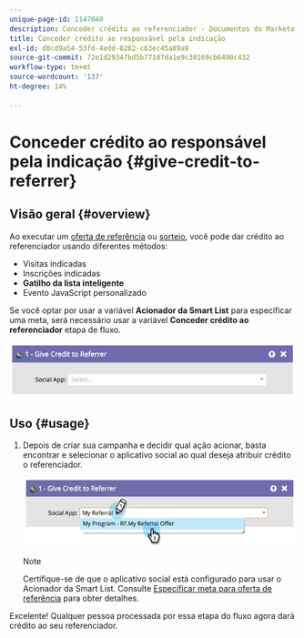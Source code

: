 ```yaml
---
unique-page-id: 1147040
description: Conceder crédito ao referenciador - Documentos do Marketo - Documentação do produto
title: Conceder crédito ao responsável pela indicação
exl-id: d8cd9a54-53fd-4edd-8262-c63ec45a89a9
source-git-commit: 72e1d29347bd5b77107da1e9c30169cb6490c432
workflow-type: tm+mt
source-wordcount: '137'
ht-degree: 14%

---
```


# Conceder crédito ao responsável pela indicação {#give-credit-to-referrer}

## Visão geral {#overview}

Ao executar um [oferta de referência](/help/marketo/product-docs/demand-generation/social/referral-offers/create-a-referral-offer.md) ou [sorteio](/help/marketo/product-docs/demand-generation/social/sweepstakes/create-sweepstakes.md), você pode dar crédito ao referenciador usando diferentes métodos:

* Visitas indicadas
* Inscrições indicadas
* **Gatilho da lista inteligente**
* Evento JavaScript personalizado

Se você optar por usar a variável **Acionador da Smart List** para especificar uma meta, será necessário usar a variável **Conceder crédito ao referenciador** etapa de fluxo.

![](assets/image2014-9-22-15-3a59-3a18.png)

## Uso {#usage}

1. Depois de criar sua campanha e decidir qual ação acionar, basta encontrar e selecionar o aplicativo social ao qual deseja atribuir crédito o referenciador.

   ![](assets/image2014-9-22-15-3a59-3a39.png)

   >[!NOTE]
   >
   >Certifique-se de que o aplicativo social está configurado para usar o Acionador da Smart List. Consulte  [Especificar meta para oferta de referência](/help/marketo/product-docs/demand-generation/social/referral-offers/specify-goal-for-referral-offer.md) para obter detalhes.

Excelente! Qualquer pessoa processada por essa etapa do fluxo agora dará crédito ao seu referenciador.
